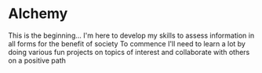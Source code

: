 # Alchemy
This is the beginning...
I'm here to develop my skills to assess information in all forms for the benefit of society
To commence I'll need to learn a lot by doing various fun projects on topics of interest and collaborate with others on a positive path
